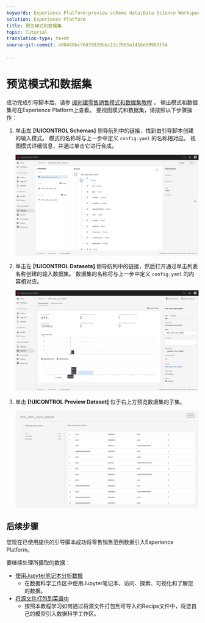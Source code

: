 ```yaml
---
keywords: Experience Platform;preview schema data;Data Science Workspace;popular topics
solution: Experience Platform
title: 预览模式和数据集
topic: Tutorial
translation-type: tm+mt
source-git-commit: e08460bc76d79920bbc12c7665a1416d69993f34

---
```



# 预览模式和数据集

成功完成引导脚本后，请参 [阅创建零售销售模式和数据集教程](./create-retails-sales-dataset.md) 。 输出模式和数据集可在Experience Platform上查看。 要视图模式和数据集，请按照以下步骤操作：

1. 单击左 **[!UICONTROL Schemas]** 侧导航列中的链接，找到由引导脚本创建的输入模式。 模式的名称将与上一步中定义 `config.yaml` 的名称相对应。 视图模式详细信息，并通过单击它进行合成。

   ![](../images/models-recipes/access-data/schema_overview.png)

2. 单击左 **[!UICONTROL Datasets]** 侧导航列中的链接，然后打开通过单击列表名称创建的输入数据集。 数据集的名称将与上一步中定义 `config.yaml` 的内容相对应。

   ![](../images/models-recipes/access-data/dataset_overview.png)

3. 单击 **[!UICONTROL Preview Dataset]** 位于右上方预览数据集的子集。

   ![](../images/models-recipes/access-data/preview_dataset.png)

## 后续步骤

您现在已使用提供的引导脚本成功将零售销售范例数据引入Experience Platform。

要继续处理所摄取的数据：
- [使用Jupyter笔记本分析数据](../jupyterlab/analyze-your-data.md)
   - 在数据科学工作区中使用Jupyter笔记本，访问、探索、可视化和了解您的数据。
- [将源文件打包到菜谱中](./package-source-files-recipe.md)
   - 按照本教程学习如何通过将源文件打包到可导入的Recipe文件中，将您自己的模型引入数据科学工作区。